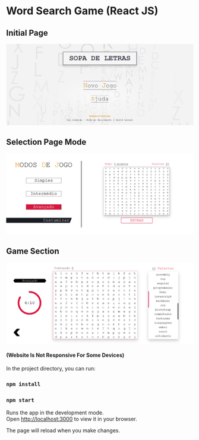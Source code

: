 # Word Search Game (React JS)

## Initial Page
![](Final%20Project%20Images/HomePage.png)
## Selection Page Mode
![](Final%20Project%20Images/ModeSelectionPage.png)
## Game Section
![](Final%20Project%20Images/GameSection.png)
#### (Website Is Not Responsive For Some Devices)

In the project directory, you can run:
### `npm install`
### `npm start`

Runs the app in the development mode.\
Open [http://localhost:3000](http://localhost:3000) to view it in your browser.

The page will reload when you make changes.


